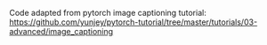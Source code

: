Code adapted from pytorch image captioning tutorial:
https://github.com/yunjey/pytorch-tutorial/tree/master/tutorials/03-advanced/image_captioning
